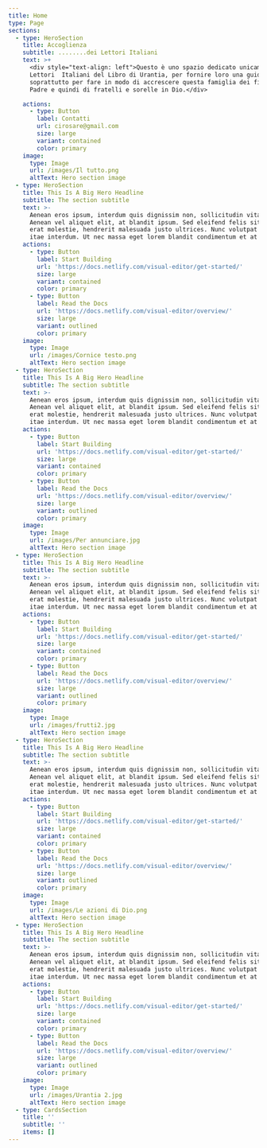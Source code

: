 ```yaml
---
title: Home
type: Page
sections:
  - type: HeroSection
    title: Accoglienza
    subtitle: ........dei Lettori Italiani
    text: >+
      <div style="text-align: left">Questo è uno spazio dedicato unicamente ai
      Lettori  Italiani del Libro di Urantia, per fornire loro una guida, ma
      soprattutto per fare in modo di accrescere questa famiglia dei figli del
      Padre e quindi di fratelli e sorelle in Dio.</div>

    actions:
      - type: Button
        label: Contatti
        url: cirosare@gmail.com
        size: large
        variant: contained
        color: primary
    image:
      type: Image
      url: /images/Il tutto.png
      altText: Hero section image
  - type: HeroSection
    title: This Is A Big Hero Headline
    subtitle: The section subtitle
    text: >-
      Aenean eros ipsum, interdum quis dignissim non, sollicitudin vitae nisl.
      Aenean vel aliquet elit, at blandit ipsum. Sed eleifend felis sit amet
      erat molestie, hendrerit malesuada justo ultrices. Nunc volutpat at erat
      itae interdum. Ut nec massa eget lorem blandit condimentum et at risus.
    actions:
      - type: Button
        label: Start Building
        url: 'https://docs.netlify.com/visual-editor/get-started/'
        size: large
        variant: contained
        color: primary
      - type: Button
        label: Read the Docs
        url: 'https://docs.netlify.com/visual-editor/overview/'
        size: large
        variant: outlined
        color: primary
    image:
      type: Image
      url: /images/Cornice testo.png
      altText: Hero section image
  - type: HeroSection
    title: This Is A Big Hero Headline
    subtitle: The section subtitle
    text: >-
      Aenean eros ipsum, interdum quis dignissim non, sollicitudin vitae nisl.
      Aenean vel aliquet elit, at blandit ipsum. Sed eleifend felis sit amet
      erat molestie, hendrerit malesuada justo ultrices. Nunc volutpat at erat
      itae interdum. Ut nec massa eget lorem blandit condimentum et at risus.
    actions:
      - type: Button
        label: Start Building
        url: 'https://docs.netlify.com/visual-editor/get-started/'
        size: large
        variant: contained
        color: primary
      - type: Button
        label: Read the Docs
        url: 'https://docs.netlify.com/visual-editor/overview/'
        size: large
        variant: outlined
        color: primary
    image:
      type: Image
      url: /images/Per annunciare.jpg
      altText: Hero section image
  - type: HeroSection
    title: This Is A Big Hero Headline
    subtitle: The section subtitle
    text: >-
      Aenean eros ipsum, interdum quis dignissim non, sollicitudin vitae nisl.
      Aenean vel aliquet elit, at blandit ipsum. Sed eleifend felis sit amet
      erat molestie, hendrerit malesuada justo ultrices. Nunc volutpat at erat
      itae interdum. Ut nec massa eget lorem blandit condimentum et at risus.
    actions:
      - type: Button
        label: Start Building
        url: 'https://docs.netlify.com/visual-editor/get-started/'
        size: large
        variant: contained
        color: primary
      - type: Button
        label: Read the Docs
        url: 'https://docs.netlify.com/visual-editor/overview/'
        size: large
        variant: outlined
        color: primary
    image:
      type: Image
      url: /images/frutti2.jpg
      altText: Hero section image
  - type: HeroSection
    title: This Is A Big Hero Headline
    subtitle: The section subtitle
    text: >-
      Aenean eros ipsum, interdum quis dignissim non, sollicitudin vitae nisl.
      Aenean vel aliquet elit, at blandit ipsum. Sed eleifend felis sit amet
      erat molestie, hendrerit malesuada justo ultrices. Nunc volutpat at erat
      itae interdum. Ut nec massa eget lorem blandit condimentum et at risus.
    actions:
      - type: Button
        label: Start Building
        url: 'https://docs.netlify.com/visual-editor/get-started/'
        size: large
        variant: contained
        color: primary
      - type: Button
        label: Read the Docs
        url: 'https://docs.netlify.com/visual-editor/overview/'
        size: large
        variant: outlined
        color: primary
    image:
      type: Image
      url: /images/Le azioni di Dio.png
      altText: Hero section image
  - type: HeroSection
    title: This Is A Big Hero Headline
    subtitle: The section subtitle
    text: >-
      Aenean eros ipsum, interdum quis dignissim non, sollicitudin vitae nisl.
      Aenean vel aliquet elit, at blandit ipsum. Sed eleifend felis sit amet
      erat molestie, hendrerit malesuada justo ultrices. Nunc volutpat at erat
      itae interdum. Ut nec massa eget lorem blandit condimentum et at risus.
    actions:
      - type: Button
        label: Start Building
        url: 'https://docs.netlify.com/visual-editor/get-started/'
        size: large
        variant: contained
        color: primary
      - type: Button
        label: Read the Docs
        url: 'https://docs.netlify.com/visual-editor/overview/'
        size: large
        variant: outlined
        color: primary
    image:
      type: Image
      url: /images/Urantia 2.jpg
      altText: Hero section image
  - type: CardsSection
    title: ''
    subtitle: ''
    items: []
---
```

